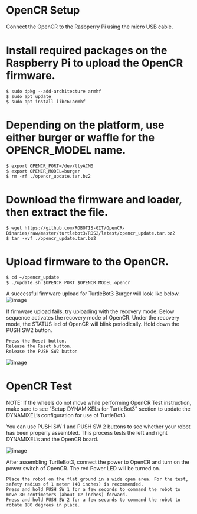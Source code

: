 # OpenCR Setup

Connect the OpenCR to the Rasbperry Pi using the micro USB cable.

# Install required packages on the Raspberry Pi to upload the OpenCR firmware.
```
$ sudo dpkg --add-architecture armhf
$ sudo apt update
$ sudo apt install libc6:armhf
```
# Depending on the platform, use either burger or waffle for the OPENCR_MODEL name.
```
$ export OPENCR_PORT=/dev/ttyACM0
$ export OPENCR_MODEL=burger
$ rm -rf ./opencr_update.tar.bz2
```
# Download the firmware and loader, then extract the file.
```
$ wget https://github.com/ROBOTIS-GIT/OpenCR-Binaries/raw/master/turtlebot3/ROS2/latest/opencr_update.tar.bz2
$ tar -xvf ./opencr_update.tar.bz2
```
# Upload firmware to the OpenCR.
```
$ cd ~/opencr_update
$ ./update.sh $OPENCR_PORT $OPENCR_MODEL.opencr
```
A successful firmware upload for TurtleBot3 Burger will look like below.
![image](https://github.com/feruzali/smart_mobility/assets/91411930/942e7172-b220-4114-a983-83702245cafd)

If firmware upload fails, try uploading with the recovery mode. Below sequence activates the recovery mode of OpenCR. Under the recovery mode, the STATUS led of OpenCR will blink periodically.
Hold down the PUSH SW2 button.
```
Press the Reset button.
Release the Reset button.
Release the PUSH SW2 button
```

![image](https://github.com/feruzali/smart_mobility/assets/91411930/67273857-d29a-49b7-bf1f-364f8aba6018)

# OpenCR Test
NOTE: If the wheels do not move while performing OpenCR Test instruction, make sure to see “Setup DYNAMIXELs for TurtleBot3” section to update the DYNAMIXEL’s configuration for use of TurtleBot3.

You can use PUSH SW 1 and PUSH SW 2 buttons to see whether your robot has been properly assembled. This process tests the left and right DYNAMIXEL’s and the OpenCR board.

![image](https://github.com/feruzali/smart_mobility/assets/91411930/bb4ad3ed-eee6-4f15-8119-e1e0148b91e1)

After assembling TurtleBot3, connect the power to OpenCR and turn on the power switch of OpenCR. The red Power LED will be turned on.
```
Place the robot on the flat ground in a wide open area. For the test, safety radius of 1 meter (40 inches) is recommended.
Press and hold PUSH SW 1 for a few seconds to command the robot to move 30 centimeters (about 12 inches) forward.
Press and hold PUSH SW 2 for a few seconds to command the robot to rotate 180 degrees in place.
```


